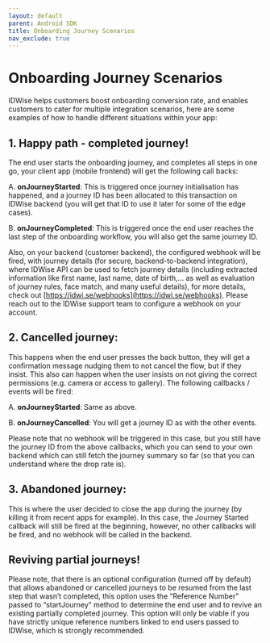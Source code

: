 ```yaml
---
layout: default
parent: Android SDK
title: Onboarding Journey Scenarios 
nav_exclude: true
---
```


# Onboarding Journey Scenarios

IDWise helps customers boost onboarding conversion rate, and enables customers to cater for multiple integration scenarios, here are some examples of how to handle different situations within your app:

## 1. Happy path - completed journey!
The end user starts the onboarding journey, and completes all steps in one go, your client app (mobile frontend) will get the following call backs:

A. **onJourneyStarted**: This is triggered once journey initialisation has happened, and a journey ID has been allocated to this transaction on IDWise backend (you will get that ID to use it later for some of the edge cases).

B. **onJourneyCompleted**: This is triggered once the end user reaches the last step of the onboarding workflow, you will also get the same journey ID.

Also, on your backend (customer backend), the configured webhook will be fired, with journey details (for secure, backend-to-backend integration), where IDWise API can be used to fetch journey details (including extracted information like first name, last name, date of birth,... as well as evaluation of journey rules, face match, and many useful details), for more details, check out [https://idwi.se/webhooks](https://idwi.se/webhooks).
Please reach out to the IDWise support team to configure a webhook on your account.

## 2. Cancelled journey:
This happens when the end user presses the back button, they will get a confirmation message nudging them to not cancel the flow, but if they insist. This also can happen when the user insists on not giving the correct permissions (e.g. camera or access to gallery).
The following callbacks / events will be fired:

A. **onJourneyStarted**: Same as above.

B. **onJourneyCancelled**: You will get a journey ID as with the other events.

Please note that no webhook will be triggered in this case, but you still have the journey ID from the above callbacks, which you can send to your own backend which can still fetch the journey summary so far (so that you can understand where the drop rate is).

## 3. Abandoned journey:
This is where the user decided to close the app during the journey (by killing it from recent apps for example).
In this case, the Journey Started callback will still be fired at the beginning, however, no other callbacks will be fired, and no webhook will be called in the backend.


## Reviving partial journeys!
Please note, that there is an optional configuration (turned off by default) that allows abandoned or cancelled journeys to be resumed from the last step that wasn’t completed, this option uses the “Reference Number” passed to “startJourney” method to determine the end user and to revive an existing partially completed journey. This option will only be viable if you have strictly unique reference numbers linked to end users passed to IDWise, which is strongly recommended.
